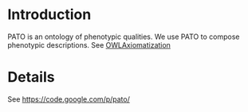 # Introduction #

PATO is an ontology of phenotypic qualities. We use PATO to compose phenotypic descriptions. See [OWLAxiomatization](OWLAxiomatization.md)

# Details #

See
https://code.google.com/p/pato/